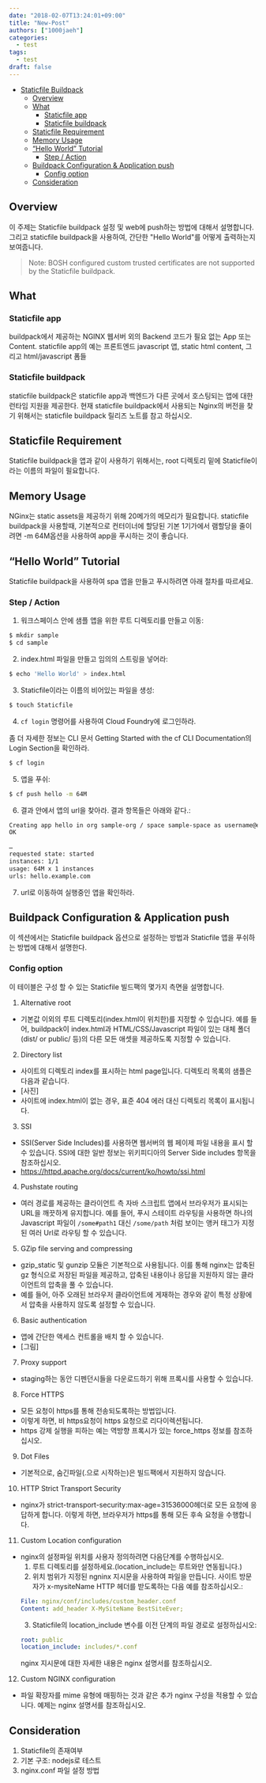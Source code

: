 ```yaml
---
date: "2018-02-07T13:24:01+09:00"
title: "New-Post"
authors: ["1000jaeh"]
categories:
  - test
tags:
  - test
draft: false
---
```


<!-- TOC -->

- [Staticfile Buildpack](#staticfile-buildpack)
    - [Overview](#overview)
    - [What](#what)
        - [Staticfile app](#staticfile-app)
        - [Staticfile buildpack](#staticfile-buildpack)
    - [Staticfile Requirement](#staticfile-requirement)
    - [Memory Usage](#memory-usage)
    - [“Hello World” Tutorial](#%E2%80%9Chello-world%E2%80%9D-tutorial)
        - [Step / Action](#step-action)
    - [Buildpack Configuration & Application push](#buildpack-configuration-application-push)
        - [Config option](#config-option)
    - [Consideration](#consideration)

<!-- /TOC -->

## Overview

이 주제는 Staticfile buildpack 설정 및 web에 push하는 방법에 대해서 설명합니다. 그리고 staticfile buildpack을 사용하여, 간단한 "Hello World"를 어떻게 출력하는지 보여줍니다.

 > Note: BOSH configured custom trusted certificates are not supported by the Staticfile buildpack.

## What

### Staticfile app

buildpack에서 제공하는 NGINX 웹서버 외의 Backend 코드가 필요 없는 App 또는 Content. staticfile app의 예는 프론트엔드 javascript 앱, static html content, 그리고 html/javascript 폼들

### Staticfile buildpack

staticfile buildpack은 staticfile app과 백엔드가 다른 곳에서 호스팅되는 앱에 대한 런타임 지원을 제공한다. 현재 staticfile buildpack에서 사용되는 Nginx의 버전을 찾기 위해서는 staticfile buildpack 릴리즈 노트를 참고 하십시오.

## Staticfile Requirement

Staticfile buildpack을 앱과 같이 사용하기 위해서는, root 디렉토리 밑에 Staticfile이라는 이름의 파일이 필요합니다.

## Memory Usage

NGinx는 static assets을 제공하기 위해 20메가의 메모리가 필요합니다. staticfile buildpack을 사용할때, 기본적으로 컨터이너에 할당된 기본 1기가에서 램할당을 줄이려면 -m 64M옵션을 사용하여 app을 푸시하는 것이 좋습니다.

## “Hello World” Tutorial

Staticfile buildpack을 사용하여 spa 앱을 만들고 푸시하려면 아래 절차를 따르세요.

### Step / Action

1. 워크스페이스 안에 샘플 앱을 위한 루트 디렉토리를 만들고 이동:

``` sh
$ mkdir sample
$ cd sample
```

2. index.html 파일을 만들고 임의의 스트링을 넣어라:

``` sh
$ echo 'Hello World' > index.html
```

3. Staticfile이라는 이름의 비어있는 파일을 생성:

``` sh
$ touch Staticfile
```

4. `cf login` 명령어를 사용하여 Cloud Foundry에 로그인하라.

좀 더 자세한 정보는 CLI 문서 Getting Started with the cf CLI Documentation의 Login Section을 확인하라.

``` sh
$ cf login
```

5. 앱을 푸쉬:

``` sh
$ cf push hello -m 64M
```

6. 결과 안에서 앱의 url을 찾아라.
결과 항목들은 아래와 같다.:

``` sh
Creating app hello in org sample-org / space sample-space as username@example.com...
OK

…
requested state: started
instances: 1/1
usage: 64M x 1 instances
urls: hello.example.com
```

7. url로 이동하여 실행중인 앱을 확인하라.

## Buildpack Configuration & Application push

이 섹션에서는 Staticfile buildpack 옵션으로 설정하는 방법과 Staticfile 앱을 푸쉬하는 방법에 대해서 설명한다.

### Config option

이 테이블은 구성 할 수 있는 Staticfile 빌드팩의 몇가지 측면을 설명합니다.

1. Alternative root
- 기본값 이외의 루트 디렉토리(index.html이 위치한)를 지정할 수 있습니다. 예를 들어, buildpack이 index.html과 HTML/CSS/Javascript 파일이 있는 대체 폴더 (dist/ or public/ 등)의 다른 모든 애셋을 제공하도록 지정할 수 있습니다.

2. Directory list
- 사이트의 디렉토리 index를 표시하는 html page입니다. 디렉토리 목록의 샘플은 다음과 같습니다.
- [사진]
- 사이트에 index.html이 없는 경우, 표준 404 에러 대신 디렉토리 목록이 표시됩니다.

3. SSI	
- SSI(Server Side Includes)를 사용하면 웹서버의 웹 페이제 파일 내용을 표시 할 수 있습니다. SSI에 대한 일반 정보는 위키피디아의 Server Side includes 항목을 참조하십시오.
- https://httpd.apache.org/docs/current/ko/howto/ssi.html

4. Pushstate routing
- 여러 경로를 제공하는 클라이언트 측 자바 스크립트 앱에서 브라우저가 표시되는 URL을 깨끗하게 유지합니다. 예를 들어, 푸시 스테이트 라우팅을 사용하면 하나의 Javascript 파일이 `/some#path1` 대신 `/some/path` 처럼 보이는 앵커 태그가 지정된 여러 Url로 라우팅 할 수 있습니다.

5. GZip file serving and compressing
- gzip_static 및 gunzip 모듈은 기본적으로 사용됩니다. 이를 통해 nginx는 압축된 gz 형식으로 저장된 파일을 제공하고, 압축된 내용이나 응답을 지원하지 않는 클라이언트의 압축을 풀 수 있습니다.
- 예를 들어, 아주 오래된 브라우저 클라이언트에 게재하는 경우와 같이 특정 상황에서 압축을 사용하지 않도록 설정할 수 있습니다.

6. Basic authentication	
- 앱에 간단한 액세스 컨트롤을 배치 할 수 있습니다.
- [그림]

7. Proxy support
- staging하는 동안 디펜던시들을 다운로드하기 위해 프록시를 사용할 수 있습니다.
 
8. Force HTTPS
- 모든 요청이 https를 통해 전송되도록하는 방법입니다.
- 이렇게 하면, 비 https요청이 https 요청으로 리다이렉션됩니다.
- https 강제 실행을 피하는 예는 역방향 프록시가 있는 force_https 정보를 참조하십시오.

9. Dot Files
- 기본적으로, 숨긴파일(.으로 시작하는)은 빌드팩에서 지원하지 않습니다.

10. HTTP Strict Transport Security
- nginx가 strict-transport-security:max-age=31536000헤더로 모든 요청에 응답하게 합니다. 이렇게 하면, 브라우저가 https를 통해 모든 후속 요청을 수행합니다.

11. Custom Location configuration
- nginx의 설정파일 위치를 사용자 정의하려면 다음단계를 수행하십시오.
  1. 루트 디렉토리를 설정하세요.(location_include는 루트와만 연동됩니다.)
  2. 위치 범위가 지정된 ngninx 지시문을 사용하여 파일을 만듭니다. 사이트 방문자가 x-mysiteName HTTP 헤더를 받도록하는 다음 예를 참조하십시오.:
  ``` yml
  File: nginx/conf/includes/custom_header.conf
  Content: add_header X-MySiteName BestSiteEver;
  ```
  3. Staticfile의 location_include 변수를 이전 단계의 파일 경로로 설정하십시오:
    ``` yml
    root: public
    location_include: includes/*.conf
    ```
    nginx 지시문에 대한 자세한 내용은 nginx 설명서를 참조하십시오.

12. Custom NGINX configuration
- 파일 확장자를 mime 유형에 매핑하는 것과 같은 추가 nginx 구성을 적용할 수 있습니다. 예제는 nginx 설명서를 참조하십시오.

## Consideration

1. Staticfile의 존재여부
1. 기본 구조: nodejs로 테스트
1. nginx.conf 파일 설정 방법
